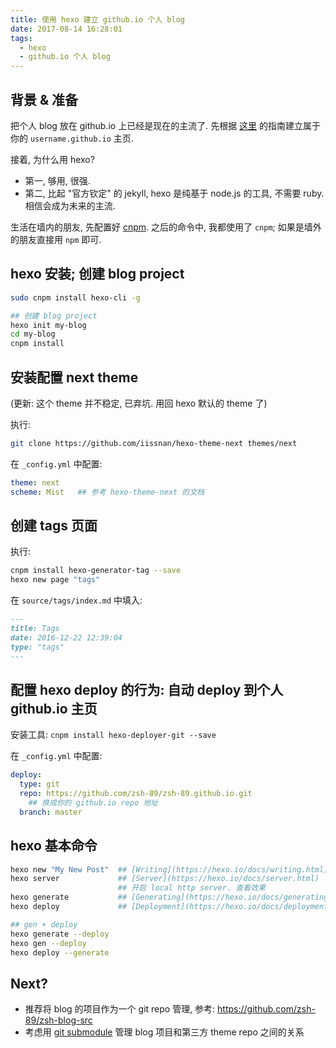 ```yaml
---
title: 使用 hexo 建立 github.io 个人 blog
date: 2017-08-14 16:28:01
tags: 
  - hexo
  - github.io 个人 blog
---
```



## 背景 & 准备
把个人 blog 放在 github.io 上已经是现在的主流了.
先根据 [这里](https://pages.github.com/) 的指南建立属于你的 `username.github.io` 主页.

接着, 为什么用 hexo?
+ 第一, 够用, 很强. 
+ 第二, 比起 "官方钦定" 的 jekyll, hexo 是纯基于 node.js 的工具, 不需要 ruby. 相信会成为未来的主流.

生活在墙内的朋友, 先配置好 [cnpm](https://npm.taobao.org). 
之后的命令中, 我都使用了 `cnpm`; 如果是墙外的朋友直接用 `npm` 即可. 


## hexo 安装; 创建 blog project
```sh
sudo cnpm install hexo-cli -g

## 创建 blog project
hexo init my-blog
cd my-blog
cnpm install
```


## 安装配置 next theme
(更新: 这个 theme 并不稳定, 已弃坑. 用回 hexo 默认的 theme 了)

执行:
```sh
git clone https://github.com/iissnan/hexo-theme-next themes/next
```

在 `_config.yml` 中配置:
```yml
theme: next
scheme: Mist   ## 参考 hexo-theme-next 的文档
```


## 创建 tags 页面
执行: 
```sh
cnpm install hexo-generator-tag --save
hexo new page "tags" 
```

在 `source/tags/index.md` 中填入:
```md
---
title: Tags
date: 2016-12-22 12:39:04
type: "tags"
---
```


## 配置 hexo deploy 的行为: 自动 deploy 到个人 github.io 主页
安装工具: `cnpm install hexo-deployer-git --save`

在 `_config.yml` 中配置:

```yml
deploy:
  type: git
  repo: https://github.com/zsh-89/zsh-89.github.io.git  
    ## 换成你的 github.io repo 地址
  branch: master
```


## hexo 基本命令
```sh
hexo new "My New Post"  ## [Writing](https://hexo.io/docs/writing.html)
hexo server             ## [Server](https://hexo.io/docs/server.html)
                        ## 开启 local http server. 查看效果
hexo generate           ## [Generating](https://hexo.io/docs/generating.html)
hexo deploy             ## [Deployment](https://hexo.io/docs/deployment.html)

## gen + deploy
hexo generate --deploy
hexo gen --deploy
hexo deploy --generate
```


## Next?
+ 推荐将 blog 的项目作为一个 git repo 管理, 参考: https://github.com/zsh-89/zsh-blog-src
+ 考虑用 [git submodule](http://zsh-89.github.io/2017/08/10/git-submodule-%E9%85%8D%E7%BD%AE%E6%9F%A5%E7%9C%8B-submodule-%E7%9A%84%E5%85%B7%E4%BD%93%E7%89%88%E6%9C%AC/) 管理 blog 项目和第三方 theme repo 之间的关系


